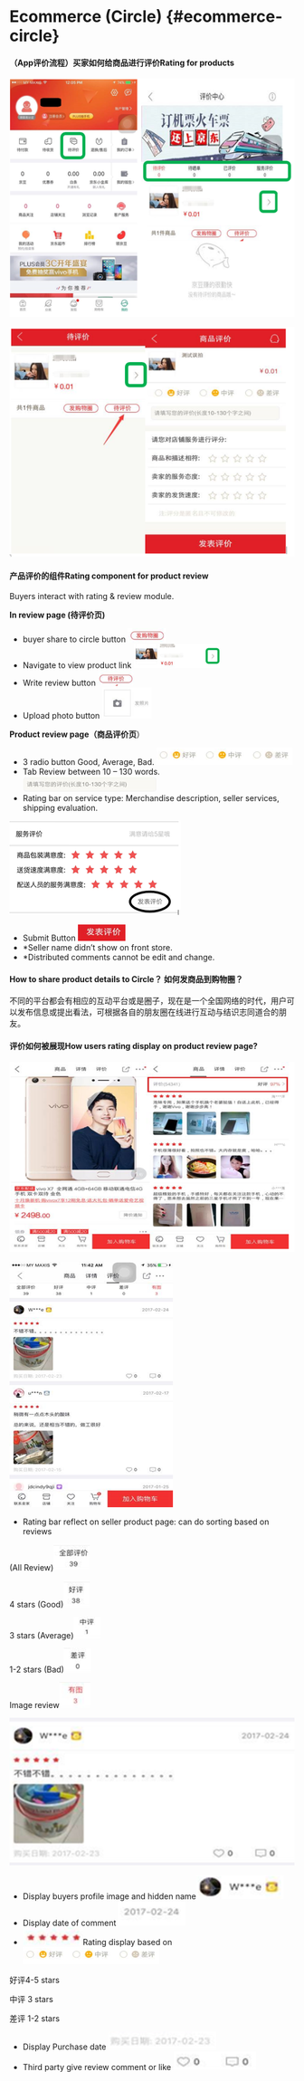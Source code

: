 # Ecommerce \(Circle\) {#ecommerce-circle}

#### **（App评价流程）买家如何给商品进行评价Rating for products**

![](/assets/1.png)

![](/assets/2.png)

#### 

#### **产品评价的组件Rating component for product review**

Buyers interact with rating & review module.

**In review page \(待评价页\)**

* buyer share to circle button ![](/assets/4.png)
* Navigate to view product link ![](/assets/5.png)
* Write review button ![](/assets/6.png)
* Upload photo button ![](/assets/7.png)

**Product review page（商品评价页**）

* 3 radio button Good, Average, Bad. ![](/assets/8.png)
* Tab Review between 10 – 130 words. ![](/assets/9.png)
* Rating bar on service type: Merchandise description, seller services, shipping evaluation. 

![](/assets/10.png)

* Submit Button ![](/assets/11.png)
* \*Seller name didn’t show on front store.
* \*Distributed comments cannot be edit and change.

#### **How to share product details to Circle？ 如何发商品到购物圈？**

不同的平台都会有相应的互动平台或是圈子，现在是一个全国网络的时代，用户可以发布信息或提出看法，可根据各自的朋友圈在线进行互动与结识志同道合的朋友。





#### **评价如何被展现How users rating display on product review page?**

![](/assets/12.png)

![](/assets/13.png)

* Rating bar reflect on seller product page: can do sorting based on reviews

\(All Review\)![](/assets/14.png)

4 stars \(Good\)![](/assets/15.png)

3 stars \(Average\)![](/assets/16.png)

1-2 stars \(Bad\)![](/assets/17.png)

Image review![](/assets/18.png)

![](/assets/19.png)

* Display buyers profile image and hidden name![](/assets/20.png)
* Display date of comment ![](/assets/21.png)
* ![](/assets/22.png)Rating display based on ![](/assets/23.png)

好评4-5 stars

中评 3 stars

差评 1-2 stars

* Display Purchase date ![](/assets/24.png)
* Third party give review comment or like ![](/assets/25.png)



